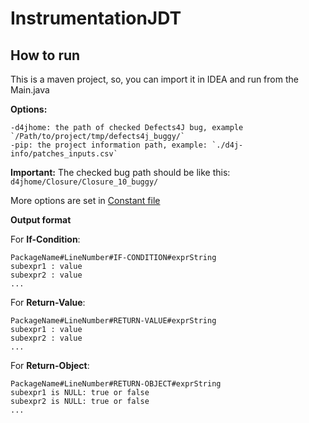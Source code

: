 # InstrumentationJDT

## How to run

This is a maven project, so, you can import it in IDEA and run from the Main.java

**Options:**
```
-d4jhome: the path of checked Defects4J bug, example `/Path/to/project/tmp/defects4j_buggy/` 
-pip: the project information path, example: `./d4j-info/patches_inputs.csv`
```

**Important:** The checked bug path should be like this: `d4jhome/Closure/Closure_10_buggy/`

More options are set in [Constant file](https://github.com/Feng-Jay/InstrumentationJDT/blob/master/src/main/java/utils/Constant.java)

**Output format**

For **If-Condition**:
```
PackageName#LineNumber#IF-CONDITION#exprString
subexpr1 : value
subexpr2 : value
...
```

For **Return-Value**:
```
PackageName#LineNumber#RETURN-VALUE#exprString
subexpr1 : value
subexpr2 : value
...
```

For **Return-Object**:
```
PackageName#LineNumber#RETURN-OBJECT#exprString
subexpr1 is NULL: true or false
subexpr2 is NULL: true or false
...
```


